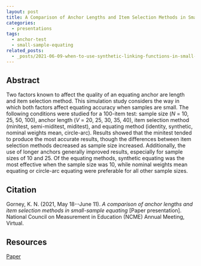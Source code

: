 ```yaml
---
layout: post
title: A Comparison of Anchor Lengths and Item Selection Methods in Small-Sample Equating
categories:
  - presentations
tags:
  - anchor-test
  - small-sample-equating
related_posts:
  - _posts/2021-06-09-when-to-use-synthetic-linking-functions-in-small-sample-equating.md
---
```


## Abstract
Two factors known to affect the quality of an equating anchor are length and item selection method. This simulation study considers the way in which both factors affect equating accuracy when samples are small. The following conditions were studied for a 100-item test: sample size (*N* = 10, 25, 50, 100), anchor length (*V* = 20, 25, 30, 35, 40), item selection method (minitest, semi-miditest, miditest), and equating method (identity, synthetic, nominal weights mean, circle-arc). Results showed that the minitest tended to produce the most accurate results, though the differences between item selection methods decreased as sample size increased. Additionally, the use of longer anchors generally improved results, especially for sample sizes of 10 and 25. Of the equating methods, synthetic equating was the most effective when the sample size was 10, while nominal weights mean equating or circle-arc equating were preferable for all other sample sizes.

## Citation
Gorney, K. N. (2021, May 18--June 11). *A comparison of anchor lengths and item selection methods in small-sample equating* [Paper presentation]. National Council on Measurement in Education (NCME) Annual Meeting, Virtual. 

## Resources
<a href="/assets/files/a-comparison-of-anchor-lengths-and-item-selection-methods-in-small-sample-equating/ncme-2021-paper.pdf" target="_blank">Paper</a>
